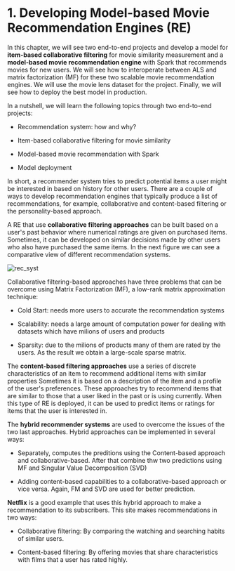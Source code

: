 # 1. Developing Model-based Movie Recommendation Engines (RE)

In this chapter, we will see two end-to-end projects and develop a model for **item-based
collaborative filtering** for movie similarity measurement and a **model-based movie
recommendation engine** with Spark that recommends movies for new users. We will see
how to interoperate between ALS and matrix factorization (MF) for these two scalable
movie recommendation engines. We will use the movie lens dataset for the project. Finally,
we will see how to deploy the best model in production.

In a nutshell, we will learn the following topics through two end-to-end projects:

- Recommendation system: how and why?

- Item-based collaborative filtering for movie similarity

- Model-based movie recommendation with Spark

- Model deployment

In short, a recommender system tries to predict potential items a user
might be interested in based on history for other users. There are a couple of ways to
develop recommendation engines that typically produce a list of recommendations, for
example, collaborative and content-based filtering or the personality-based approach.

A RE that use **collaborative filtering approaches** can be built based on a user's past behavior
where numerical ratings are given on purchased items. Sometimes, it can be developed on
similar decisions made by other users who also have purchased the same items. 
In the next figure we can see a comparative view of different recommendation systems.

![rec_syst](https://user-images.githubusercontent.com/37953610/59454372-cb68be80-8e09-11e9-91a5-fa282fc4449e.JPG)

Collaborative filtering-based approaches have three problems that can be overcome using Matrix Factorization (MF), a
low-rank matrix approximation technique:

- Cold Start: needs more users to accurate the recommendation systems

- Scalability: needs a large amount of computation power for dealing with datasets which have milions of users and products

- Sparsity: due to the milions of products many of them are rated by the users. As the result we obtain a large-scale sparse matrix. 

The **content-based filtering approaches** use a series of discrete characteristics of an item to recommend additional items with similar properties Sometimes it is based on a description of the item and a profile of the user's preferences. These approaches try to
recommend items that are similar to those that a user liked in the past or is using currently. When this type of RE is deployed, it can be used to predict items or ratings for items that the user is interested in.

The **hybrid recommender systems** are used to overcome the issues of the two last approaches.
Hybrid approaches can be implemented in several ways:

- Separately, computes the preditions using the Content-based approach and collaborative-based. After that combine thw two predictions using MF and Singular Value Decomposition (SVD)

- Adding content-based capabilities to a collaborative-based approach or vice
versa. Again, FM and SVD are used for better prediction.

**Netflix** is a good example that uses this hybrid approach to make a recommendation to its
subscribers. This site makes recommendations in two ways:

- Collaborative filtering: By comparing the watching and searching habits of
similar users.

- Content-based filtering: By offering movies that share characteristics with films
that a user has rated highly.



